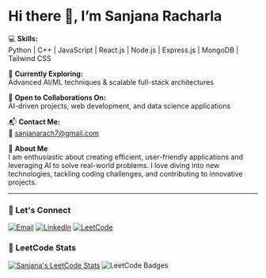 # Hi there 👋, I’m Sanjana Racharla

💻 **Skills:**  
Python | C++ | JavaScript | React.js | Node.js | Express.js | MongoDB | Tailwind CSS

🌱 **Currently Exploring:**  
Advanced AI/ML techniques & scalable full-stack architectures

🤝 **Open to Collaborations On:**  
AI-driven projects, web development, and data science applications

📬 **Contact Me:**  
📧 [sanjanarach7@gmail.com](mailto:sanjanarach7@gmail.com)

🚀 **About Me**  
I am enthusiastic about creating efficient, user-friendly applications and leveraging AI to solve real-world problems. I love diving into new technologies, tackling coding challenges, and contributing to innovative projects.

---

### 🔗 Let's Connect
[![Email](https://img.shields.io/badge/Email-sanjanarach7%40gmail.com-yellow?style=for-the-badge&logo=maildotru&logoColor=black)](mailto:sanjanarach7@gmail.com)
[![LinkedIn](https://img.shields.io/badge/LinkedIn-Profile-blue?style=for-the-badge&logo=linkedin&logoColor=white)](https://www.linkedin.com/in/racharla-sanjana-5b32a7242/)
[![LeetCode](https://img.shields.io/badge/LeetCode-Profile-black?style=for-the-badge&logo=leetcode&logoColor=orange)](https://leetcode.com/u/sanjana_racharla/)

### 🧩 LeetCode Stats
[![Sanjana's LeetCode Stats](https://leetcard.jacoblin.cool/sanjana_racharla)](https://leetcode.com/u/sanjana_racharla/)
![LeetCode Badges](https://leetcode-badge-showcase.vercel.app/api?username={sanjana_racharla})

